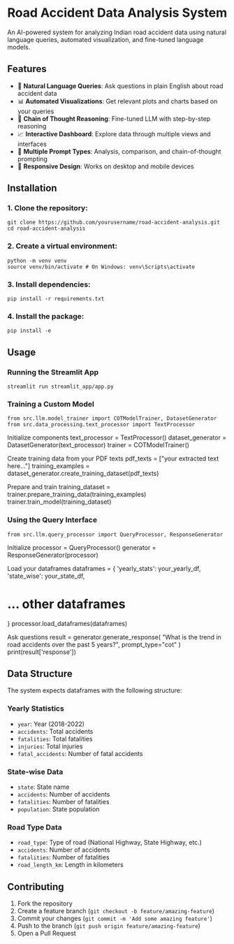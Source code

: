 # Road Accident Data Analysis System

An AI-powered system for analyzing Indian road accident data using natural language queries, automated visualization, and fine-tuned language models.

## Features

- 🤖 **Natural Language Queries**: Ask questions in plain English about road accident data
- 📊 **Automated Visualizations**: Get relevant plots and charts based on your queries
- 🧠 **Chain of Thought Reasoning**: Fine-tuned LLM with step-by-step reasoning
- 📈 **Interactive Dashboard**: Explore data through multiple views and interfaces
- 🔄 **Multiple Prompt Types**: Analysis, comparison, and chain-of-thought prompting
- 📱 **Responsive Design**: Works on desktop and mobile devices

## Installation

### 1. Clone the repository:
    git clone https://github.com/yourusername/road-accident-analysis.git
    cd road-accident-analysis


### 2. Create a virtual environment:
    python -m venv venv
    source venv/bin/activate # On Windows: venv\Scripts\activate

### 3. Install dependencies:
    pip install -r requirements.txt

### 4. Install the package:
    pip install -e 

## Usage

### Running the Streamlit App
    streamlit run streamlit_app/app.py

### Training a Custom Model
    from src.llm.model_trainer import COTModelTrainer, DatasetGenerator
    from src.data_processing.text_processor import TextProcessor

Initialize components
text_processor = TextProcessor()
dataset_generator = DatasetGenerator(text_processor)
trainer = COTModelTrainer()

Create training data from your PDF texts
pdf_texts = ["your extracted text here..."]
training_examples = dataset_generator.create_training_dataset(pdf_texts)

Prepare and train
training_dataset = trainer.prepare_training_data(training_examples)
trainer.train_model(training_dataset)


### Using the Query Interface
    from src.llm.query_processor import QueryProcessor, ResponseGenerator

Initialize
processor = QueryProcessor()
generator = ResponseGenerator(processor)

Load your dataframes
dataframes = {
'yearly_stats': your_yearly_df,
'state_wise': your_state_df,
# ... other dataframes
}
processor.load_dataframes(dataframes)

Ask questions
result = generator.generate_response(
"What is the trend in road accidents over the past 5 years?",
prompt_type="cot"
)
print(result['response'])


## Data Structure

The system expects dataframes with the following structure:

### Yearly Statistics
- `year`: Year (2018-2022)
- `accidents`: Total accidents
- `fatalities`: Total fatalities
- `injuries`: Total injuries
- `fatal_accidents`: Number of fatal accidents

### State-wise Data
- `state`: State name
- `accidents`: Number of accidents
- `fatalities`: Number of fatalities
- `population`: State population

### Road Type Data
- `road_type`: Type of road (National Highway, State Highway, etc.)
- `accidents`: Number of accidents
- `fatalities`: Number of fatalities
- `road_length_km`: Length in kilometers

## Contributing

1. Fork the repository
2. Create a feature branch (`git checkout -b feature/amazing-feature`)
3. Commit your changes (`git commit -m 'Add some amazing feature'`)
4. Push to the branch (`git push origin feature/amazing-feature`)
5. Open a Pull Request

